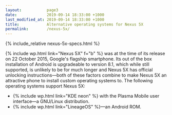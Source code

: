```yaml
---
layout:           page3
date:             2019-09-14 18:33:00 +1000
last_modified_at: 2019-09-14 18:33:00 +1000
title:            Alternative operating systems for Nexus 5X
permalink:        /nexus-5x/
---
```


{% include_relative nexus-5x-specs.html %}

{% include wp.html link="Nexus 5X" f="b" %} was at the time of its release on 22 October 2015, Google's flagship smartphone. Its out of the box installation of Android is upgradeable to version 8.1, which while still supported, is unlikely to be for much longer and Nexus 5X has official unlocking instructions&mdash;both of these factors combine to make Nexus 5X an attractive phone to install custom operating systems to. The following operating systems support Nexus 5X:

* {% include wp.html link="KDE neon" %} with the Plasma Mobile user interface&mdash;a GNU/Linux distribution. 
* {% include wp.html link="LineageOS" %}&mdash;an Android ROM. 